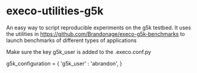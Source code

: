 # execo-utilities-g5k

An easy way to script reproducible experiments on the g5k testbed.
It uses the utilities in https://github.com/Brandonage/execo-g5k-benchmarks
to launch benchmarks of different types of applications

Make sure the key g5k_user is added to the .execo.conf.py

g5k_configuration = {
    'g5k_user' : 'abrandon',
}

